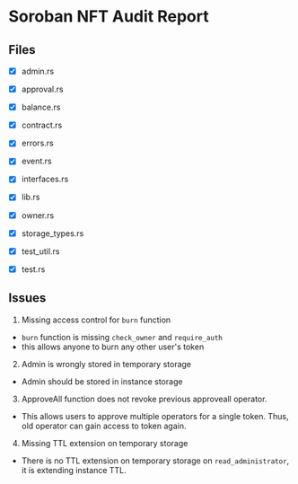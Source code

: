 # Soroban NFT Audit Report

## Files

- [x] admin.rs
- [x] approval.rs
- [x] balance.rs
- [x] contract.rs
- [x] errors.rs
- [x] event.rs
- [x] interfaces.rs
- [x] lib.rs
- [x] owner.rs
- [x] storage_types.rs
- [x] test_util.rs
- [x] test.rs


## Issues
1. Missing access control for `burn` function
- `burn` function is missing `check_owner` and `require_auth`
- this allows anyone to burn any other user's token

2. Admin is wrongly stored in temporary storage
- Admin should be stored in instance storage

3. ApproveAll function does not revoke previous approveall operator.
- This allows users to approve multiple operators for a single token. Thus, old operator can gain access to token again.

4. Missing TTL extension on temporary storage
- There is no TTL extension on temporary storage on `read_administrator`, it is extending instance TTL.
